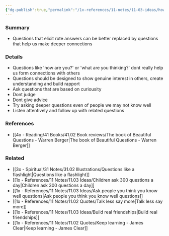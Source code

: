 ```yaml
---
{"dg-publish":true,"permalink":"/1x-references/11-notes/11-03-ideas/how-to-use-questions-that-foster-deeper-connections/","title":"How to use questions that foster deeper connections","dgShowBacklinks":false}
---
```



### Summary
- Questions that elicit rote answers can be better replaced by questions that help us make deeper connections

### Details
- Questions like 'how are you?' or 'what are you thinking?' dont really help us form connections with others
- Questions should be designed to show genuine interest in others, create understanding and build rapport
- Ask questions that are based on curiousity
- Dont judge
- Dont give advice
- Try asking deeper questions even of people we may not know well
- Listen attentively and follow up with related questions

### References
- [[4x - Reading/41 Books/41.02 Book reviews/The book of Beautiful Questions - Warren Berger\|The book of Beautiful Questions - Warren Berger]]

### Related
- [[3x - Spiritual/31 Notes/31.02 Illustrations/Questions like a flashlight\|Questions like a flashlight]]
- [[1x - References/11 Notes/11.03 Ideas/Children ask 300 questions a day\|Children ask 300 questions a day]]
- [[1x - References/11 Notes/11.03 Ideas/Ask people you think you know well questions\|Ask people you think you know well questions]]
- [[1x - References/11 Notes/11.02 Quotes/Talk less say more\|Talk less say more]]
- [[1x - References/11 Notes/11.03 Ideas/Build real friendships\|Build real friendships]]
- [[1x - References/11 Notes/11.02 Quotes/Keep learning - James Clear\|Keep learning - James Clear]]